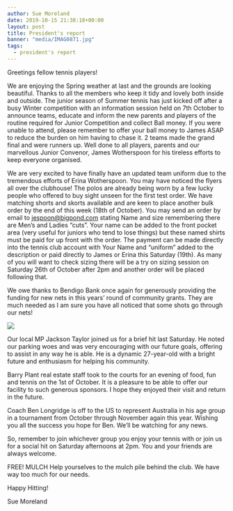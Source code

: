 ```yaml
---
author: Sue Moreland
date: 2019-10-15 21:38:18+00:00
layout: post
title: President's report
banner: "media/IMAG0871.jpg"
tags: 
  - president's report
---
```


Greetings fellow tennis players!  

We are enjoying the Spring weather at last and the grounds are looking beautiful. Thanks to all the members who keep it tidy and lovely both inside and outside. The junior season of Summer tennis has just kicked off after a busy Winter competition with an information session held on 7th October to announce teams, educate and inform the new parents and players of the routine required for Junior Competition and collect Ball money. If you were  
unable to attend, please remember to offer your ball money to James ASAP to reduce the burden on him having to chase it. 2 teams made the grand final and were runners up. Well done to all players, parents and our marvellous Junior Convenor, James Wotherspoon for his tireless efforts to keep everyone organised.

We are very excited to have finally have an updated team uniform due to the tremendous efforts of Erina Wotherspoon. You may have noticed the flyers all over the clubhouse! The polos are already being worn by a few lucky people who offered to buy sight unseen for the first test order. We have matching shorts and skorts available and are keen to place another bulk order by the end of this week (18th of October). You may send an order by email to jespoon@bigpond.com stating Name and size remembering there are Men’s and Ladies “cuts”. Your name can be added to the front pocket area (very useful for juniors who tend to lose things) but these named shirts must be paid for up front with the order. The payment can be made directly into the tennis club account with Your Name and “uniform” added to the description or paid directly to James or Erina this Saturday (19th). As many of you will want to check sizing there will be a try on sizing session on Saturday 26th of October after 2pm and another order will be placed following that.

We owe thanks to Bendigo Bank once again for generously providing the funding for new nets in this years’ round of community grants. They are much needed as I am sure you have all noticed that some shots go through our nets!

![](/media/IMAG0871.jpg)

Our local MP Jackson Taylor joined us for a brief hit last Saturday. He noted our parking woes and was very encouraging with our future goals, offering to assist in any way he is able. He is a dynamic 27-year-old with a bright future and enthusiasm for helping his community. 

Barry Plant real estate staff took to the courts for an evening of food, fun and tennis on the 1st of October. It is a pleasure to be able to offer our facility to such generous sponsors. I hope they enjoyed their visit and return in the future.  

Coach Ben Longridge is off to the US to represent Australia in his age group in a tournament from October through November again this year. Wishing you all the success you hope for Ben. We’ll be watching for any news.

So, remember to join whichever group you enjoy your tennis with or join us for a social hit on Saturday afternoons at 2pm. You and your friends are always welcome.  

FREE! MULCH Help yourselves to the mulch pile behind the club. We have way too much for our needs. 

Happy Hitting! 

Sue Moreland

